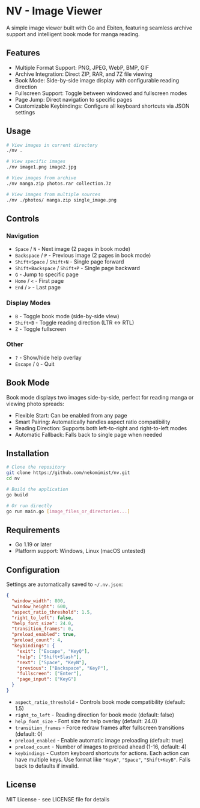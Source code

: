 # NV - Image Viewer

A simple image viewer built with Go and Ebiten, featuring seamless archive support and intelligent book mode for manga reading.

## Features

- Multiple Format Support: PNG, JPEG, WebP, BMP, GIF
- Archive Integration: Direct ZIP, RAR, and 7Z file viewing
- Book Mode: Side-by-side image display with configurable reading direction
- Fullscreen Support: Toggle between windowed and fullscreen modes
- Page Jump: Direct navigation to specific pages
- Customizable Keybindings: Configure all keyboard shortcuts via JSON settings

## Usage

```bash
# View images in current directory
./nv .

# View specific images
./nv image1.png image2.jpg

# View images from archive
./nv manga.zip photos.rar collection.7z

# View images from multiple sources
./nv ./photos/ manga.zip single_image.png
```

## Controls

### Navigation
- `Space` / `N` - Next image (2 pages in book mode)
- `Backspace` / `P` - Previous image (2 pages in book mode)
- `Shift+Space` / `Shift+N` - Single page forward
- `Shift+Backspace` / `Shift+P` - Single page backward
- `G` - Jump to specific page
- `Home` / `<` - First page
- `End` / `>` - Last page

### Display Modes
- `B` - Toggle book mode (side-by-side view)
- `Shift+B` - Toggle reading direction (LTR ↔ RTL)
- `Z` - Toggle fullscreen

### Other
- `?` - Show/hide help overlay
- `Escape` / `Q` - Quit

## Book Mode

Book mode displays two images side-by-side, perfect for reading manga or viewing photo spreads:

- Flexible Start: Can be enabled from any page
- Smart Pairing: Automatically handles aspect ratio compatibility
- Reading Direction: Supports both left-to-right and right-to-left modes
- Automatic Fallback: Falls back to single page when needed

## Installation

```bash
# Clone the repository
git clone https://github.com/nekomimist/nv.git
cd nv

# Build the application
go build

# Or run directly
go run main.go [image_files_or_directories...]
```

## Requirements

- Go 1.19 or later
- Platform support: Windows, Linux (macOS untested)

## Configuration

Settings are automatically saved to `~/.nv.json`:

```json
{
  "window_width": 800,
  "window_height": 600,
  "aspect_ratio_threshold": 1.5,
  "right_to_left": false,
  "help_font_size": 24.0,
  "transition_frames": 0,
  "preload_enabled": true,
  "preload_count": 4,
  "keybindings": {
    "exit": ["Escape", "KeyQ"],
    "help": ["Shift+Slash"],
    "next": ["Space", "KeyN"],
    "previous": ["Backspace", "KeyP"],
    "fullscreen": ["Enter"],
    "page_input": ["KeyG"]
  }
}
```

- `aspect_ratio_threshold` - Controls book mode compatibility (default: 1.5)
- `right_to_left` - Reading direction for book mode (default: false)
- `help_font_size` - Font size for help overlay (default: 24.0)
- `transition_frames` - Force redraw frames after fullscreen transitions (default: 0)
- `preload_enabled` - Enable automatic image preloading (default: true)
- `preload_count` - Number of images to preload ahead (1-16, default: 4)
- `keybindings` - Custom keyboard shortcuts for actions. Each action can have multiple keys. Use format like `"KeyA"`, `"Space"`, `"Shift+KeyB"`. Falls back to defaults if invalid.

## License

MIT License - see LICENSE file for details
